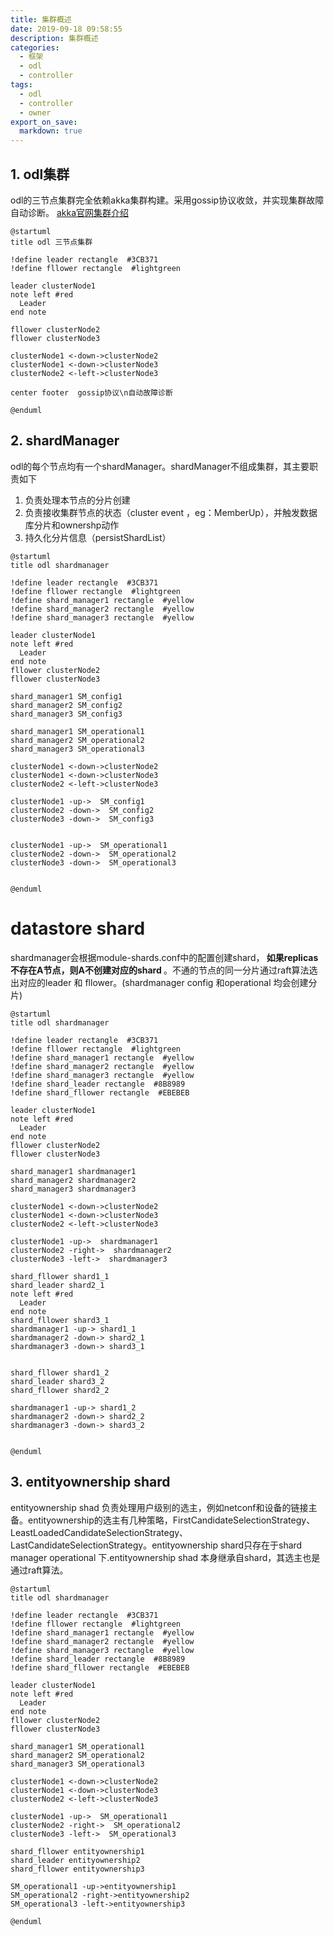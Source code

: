 ```yaml
---
title: 集群概述
date: 2019-09-18 09:58:55
description: 集群概述
categories:
  - 框架
  - odl
  - controller
tags:
  - odl
  - controller
  - owner
export_on_save:
  markdown: true
---
```



## 1. odl集群
odl的三节点集群完全依赖akka集群构建。采用gossip协议收敛，并实现集群故障自动诊断。
[akka官网集群介绍](https://doc.akka.io/docs/akka/current/common/cluster.html)
```plantuml
@startuml
title odl 三节点集群
 
!define leader rectangle  #3CB371
!define fllower rectangle  #lightgreen

leader clusterNode1
note left #red
  Leader
end note

fllower clusterNode2
fllower clusterNode3

clusterNode1 <-down->clusterNode2
clusterNode1 <-down->clusterNode3
clusterNode2 <-left->clusterNode3

center footer  gossip协议\n自动故障诊断
 
@enduml
``` 
## 2. shardManager
odl的每个节点均有一个shardManager。shardManager不组成集群，其主要职责如下
1. 负责处理本节点的分片创建
2. 负责接收集群节点的状态（cluster event ，eg：MemberUp），并触发数据库分片和ownershp动作
3. 持久化分片信息（persistShardList）
```plantuml
@startuml
title odl shardmanager
 
!define leader rectangle  #3CB371
!define fllower rectangle  #lightgreen
!define shard_manager1 rectangle  #yellow
!define shard_manager2 rectangle  #yellow
!define shard_manager3 rectangle  #yellow

leader clusterNode1
note left #red
  Leader
end note
fllower clusterNode2
fllower clusterNode3

shard_manager1 SM_config1
shard_manager2 SM_config2
shard_manager3 SM_config3

shard_manager1 SM_operational1
shard_manager2 SM_operational2
shard_manager3 SM_operational3

clusterNode1 <-down->clusterNode2
clusterNode1 <-down->clusterNode3
clusterNode2 <-left->clusterNode3

clusterNode1 -up->  SM_config1
clusterNode2 -down->  SM_config2
clusterNode3 -down->  SM_config3


clusterNode1 -up->  SM_operational1
clusterNode2 -down->  SM_operational2
clusterNode3 -down->  SM_operational3


@enduml
``` 



# datastore shard
shardmanager会根据module-shards.conf中的配置创建shard，<strong> 如果replicas不存在A节点，则A不创建对应的shard </strong>。不通的节点的同一分片通过raft算法选出对应的leader 和 fllower。(shardmanager config 和operational 均会创建分片)
```plantuml
@startuml
title odl shardmanager
 
!define leader rectangle  #3CB371
!define fllower rectangle  #lightgreen
!define shard_manager1 rectangle  #yellow
!define shard_manager2 rectangle  #yellow
!define shard_manager3 rectangle  #yellow
!define shard_leader rectangle  #8B8989
!define shard_fllower rectangle  #EBEBEB

leader clusterNode1
note left #red
  Leader
end note
fllower clusterNode2
fllower clusterNode3

shard_manager1 shardmanager1
shard_manager2 shardmanager2
shard_manager3 shardmanager3

clusterNode1 <-down->clusterNode2
clusterNode1 <-down->clusterNode3
clusterNode2 <-left->clusterNode3

clusterNode1 -up->  shardmanager1
clusterNode2 -right->  shardmanager2
clusterNode3 -left->  shardmanager3

shard_fllower shard1_1
shard_leader shard2_1
note left #red
  Leader
end note
shard_fllower shard3_1
shardmanager1 -up-> shard1_1
shardmanager2 -down-> shard2_1
shardmanager3 -down-> shard3_1


shard_fllower shard1_2
shard_leader shard3_2
shard_fllower shard2_2

shardmanager1 -up-> shard1_2
shardmanager2 -down-> shard2_2
shardmanager3 -down-> shard3_2


@enduml
``` 

## 3. entityownership shard
entityownership shad 负责处理用户级别的选主，例如netconf和设备的链接主备。entityownership的选主有几种策略，FirstCandidateSelectionStrategy、LeastLoadedCandidateSelectionStrategy、LastCandidateSelectionStrategy。entityownership shard只存在于shard manager operational 下.entityownership shad 本身继承自shard，其选主也是通过raft算法。
```plantuml
@startuml
title odl shardmanager
 
!define leader rectangle  #3CB371
!define fllower rectangle  #lightgreen
!define shard_manager1 rectangle  #yellow
!define shard_manager2 rectangle  #yellow
!define shard_manager3 rectangle  #yellow
!define shard_leader rectangle  #8B8989
!define shard_fllower rectangle  #EBEBEB

leader clusterNode1
note left #red
  Leader
end note
fllower clusterNode2
fllower clusterNode3

shard_manager1 SM_operational1
shard_manager2 SM_operational2
shard_manager3 SM_operational3

clusterNode1 <-down->clusterNode2
clusterNode1 <-down->clusterNode3
clusterNode2 <-left->clusterNode3

clusterNode1 -up->  SM_operational1
clusterNode2 -right->  SM_operational2
clusterNode3 -left->  SM_operational3

shard_fllower entityownership1
shard_leader entityownership2
shard_fllower entityownership3

SM_operational1 -up->entityownership1
SM_operational2 -right->entityownership2
SM_operational3 -left->entityownership3

@enduml
``` 